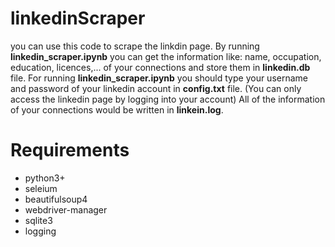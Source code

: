# linkedinScraper

you can use this code to scrape the linkdin page. By running <b>linkedin_scraper.ipynb</b> you can get the information like: name, occupation, education, licences,... of your connections and store them in <b>linkedin.db</b> file.
For running <b>linkedin_scraper.ipynb</b> you should type your username and password of your linkedin account in <b>config.txt</b> file. (You can only access the linkedin page by logging into your account)
All of the information of your connections would be written in <b>linkein.log</b>.

# Requirements
<ul>
  <li>python3+</li>
  <li>seleium</li>
  <li>beautifulsoup4</li>
  <li>webdriver-manager</li>
  <li>sqlite3</li>
  <li>logging</li>
</ul>
